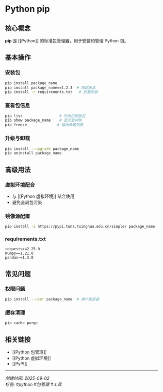 # Python pip

## 核心概念

**pip** 是 [[Python]] 的标准包管理器，用于安装和管理 Python 包。

## 基本操作

### 安装包
```bash
pip install package_name
pip install package_name==1.2.3  # 指定版本
pip install -r requirements.txt   # 批量安装
```

### 查看包信息
```bash
pip list                 # 列出已安装包
pip show package_name    # 显示包详情
pip freeze              # 输出依赖列表
```

### 升级与卸载
```bash
pip install --upgrade package_name
pip uninstall package_name
```

## 高级用法

### 虚拟环境配合
- 与 [[Python 虚拟环境]] 结合使用
- 避免全局包污染

### 镜像源配置
```bash
pip install -i https://pypi.tuna.tsinghua.edu.cn/simple/ package_name
```

### requirements.txt
```text
requests>=2.25.0
numpy==1.21.0
pandas~=1.3.0
```

## 常见问题

### 权限问题
```bash
pip install --user package_name  # 用户级安装
```

### 缓存清理
```bash
pip cache purge
```

## 相关链接

- [[Python 包管理]]
- [[Python 虚拟环境]]
- [[PyPI]]

---
*创建时间: 2025-09-02*  
*标签: #python #包管理 #工具*
